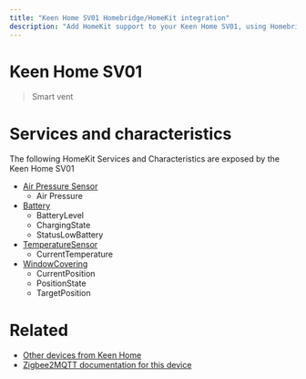 ```yaml
---
title: "Keen Home SV01 Homebridge/HomeKit integration"
description: "Add HomeKit support to your Keen Home SV01, using Homebridge, Zigbee2MQTT and homebridge-z2m."
---
```

<!---
This file has been GENERATED using src/docgen/docgen.ts
DO NOT EDIT THIS FILE MANUALLY!
-->
# Keen Home SV01
> Smart vent


# Services and characteristics
The following HomeKit Services and Characteristics are exposed by
the Keen Home SV01

* [Air Pressure Sensor](../../sensors.md)
  * Air Pressure
* [Battery](../../battery.md)
  * BatteryLevel
  * ChargingState
  * StatusLowBattery
* [TemperatureSensor](../../sensors.md)
  * CurrentTemperature
* [WindowCovering](../../cover.md)
  * CurrentPosition
  * PositionState
  * TargetPosition


# Related
* [Other devices from Keen Home](../index.md#keen_home)
* [Zigbee2MQTT documentation for this device](https://www.zigbee2mqtt.io/devices/SV01.html)